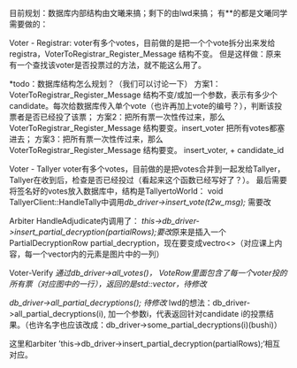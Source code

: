 
目前规划：数据库内部结构由文曦来搞；剩下的由lwd来搞；
有**的都是文曦同学需要做的：

Voter - Registrar:
voter有多个votes，目前做的是把一个个vote拆分出来发给registra，VoterToRegistrar_Register_Message 结构不变。
但是这样做：原来有一个查找该voter是否投票过的方法，就不能这么用了。

*todo：数据库结构怎么规划？（我们可以讨论一下）
方案1：VoterToRegistrar_Register_Message 结构不变/或加一个参数，表示有多少个candidate。每次给数据库传入单个vote（也许再加上vote的编号？），判断该投票者是否已经投了该票；
方案2：把所有票一次性传过来，那么VoterToRegistrar_Register_Message 结构要变。insert_voter 把所有votes都塞进去；
方案3：把所有票一次性传过来，那么VoterToRegistrar_Register_Message 结构要变。
insert_voter, + candidate_id


Voter - Tallyer
voter有多个votes，目前做的是把votes合并到一起发给Tallyer，
Tallyer在收到后，检查是否已经投过（看起来这个函数已经写好了？）。
最后需要将签名好的votes放入数据库中，结构是TallyertoWorld：
void TallyerClient::HandleTally中调用*db_driver->insert_vote(t2w_msg);* 需要改

Arbiter 
HandleAdjudicate内调用了：
*this->db_driver->insert_partial_decryption(partialRows);要改*原来是插入一个PartialDecryptionRow partial_decryption，现在要变成vectro<>（对应课上内容，每一个vector内的元素是图片中的一列）

Voter-Verify
*通过db_driver->all_votes()， VoteRow里面包含了每一个voter投的所有票（对应图中的一行），返回的是std::vector<VoteRow>，待修改*

*db_driver->all_partial_decryptions(); 待修改*
lwd的想法：db_driver->all_partial_decryptions(i), 加一个参数i，代表返回针对candidate i的投票结果。（也许名字也应该改成：db_driver->some_partial_decryptions(i)(bushi)）

这里和arbiter ’this->db_driver->insert_partial_decryption(partialRows);‘相互对应。